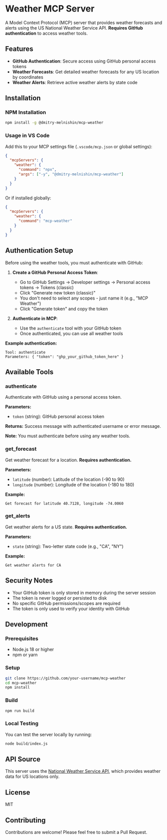 # Weather MCP Server

A Model Context Protocol (MCP) server that provides weather forecasts and alerts using the US National Weather Service API. **Requires GitHub authentication** to access weather tools.

## Features

- **GitHub Authentication**: Secure access using GitHub personal access tokens
- **Weather Forecasts**: Get detailed weather forecasts for any US location by coordinates
- **Weather Alerts**: Retrieve active weather alerts by state code

## Installation

### NPM Installation
```bash
npm install -g @dmitry-melnishin/mcp-weather
```

### Usage in VS Code

Add this to your MCP settings file (`.vscode/mcp.json` or global settings):

```json
{
  "mcpServers": {
    "weather": {
      "command": "npx",
      "args": ["-y", "@dmitry-melnishin/mcp-weather"]
    }
  }
}
```

Or if installed globally:

```json
{
  "mcpServers": {
    "weather": {
      "command": "mcp-weather"
    }
  }
}
```

## Authentication Setup

Before using the weather tools, you must authenticate with GitHub:

1. **Create a GitHub Personal Access Token**:
   - Go to GitHub Settings → Developer settings → Personal access tokens → Tokens (classic)
   - Click "Generate new token (classic)"
   - You don't need to select any scopes - just name it (e.g., "MCP Weather")
   - Click "Generate token" and copy the token

2. **Authenticate in MCP**:
   - Use the `authenticate` tool with your GitHub token
   - Once authenticated, you can use all weather tools

**Example authentication:**
```
Tool: authenticate
Parameters: { "token": "ghp_your_github_token_here" }
```

## Available Tools

### authenticate
Authenticate with GitHub using a personal access token.

**Parameters:**
- `token` (string): GitHub personal access token

**Returns:** Success message with authenticated username or error message.

**Note:** You must authenticate before using any weather tools.

### get_forecast
Get weather forecast for a location. **Requires authentication.**

**Parameters:**
- `latitude` (number): Latitude of the location (-90 to 90)
- `longitude` (number): Longitude of the location (-180 to 180)

**Example:**
```
Get forecast for latitude 40.7128, longitude -74.0060
```

### get_alerts
Get weather alerts for a US state. **Requires authentication.**

**Parameters:**
- `state` (string): Two-letter state code (e.g., "CA", "NY")

**Example:**
```
Get weather alerts for CA
```

## Security Notes

- Your GitHub token is only stored in memory during the server session
- The token is never logged or persisted to disk
- No specific GitHub permissions/scopes are required
- The token is only used to verify your identity with GitHub

## Development

### Prerequisites
- Node.js 18 or higher
- npm or yarn

### Setup
```bash
git clone https://github.com/your-username/mcp-weather
cd mcp-weather
npm install
```

### Build
```bash
npm run build
```

### Local Testing
You can test the server locally by running:
```bash
node build/index.js
```

## API Source

This server uses the [National Weather Service API](https://www.weather.gov/documentation/services-web-api), which provides weather data for US locations only.

## License

MIT

## Contributing

Contributions are welcome! Please feel free to submit a Pull Request.
